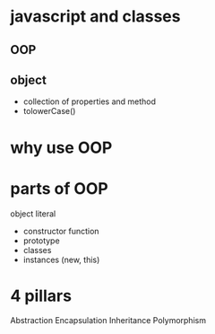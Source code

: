 # javascript and classes 

## OOP
## object 

- collection of properties and method 
- tolowerCase()

# why use OOP

# parts of OOP
object literal 

- constructor function 
- prototype 
- classes 
- instances (new, this)

# 4 pillars 
Abstraction 
Encapsulation 
Inheritance 
Polymorphism 

